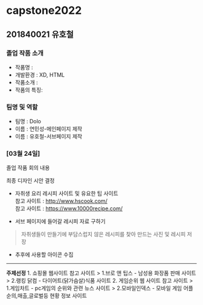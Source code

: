 # capstone2022
## 201840021 유호철
### 졸업 작품 소개
- 작품명 : 
- 개발환경 : XD, HTML
- 작품소개 :
- 작품의 특징: 

### 팀명 및 역할
- 팀명 : Dolo
- 이름 : 연민성-메인페이지 제작
- 이름 : 유호철-서브페이지 제작 

### [03월 24일]
졸업 작품 회의 내용

최종 디자인 시안 결정
* 자취생 요리 레시피 사이트 및 유요한 팁 사이트   
참고 사이트 : http://www.hscook.com/   
참고 사이트 : https://www.10000recipe.com/

- 서브 페이지에 들어갈 레시피 자료 구하기
> 자취생들이 만들기에 부담스럽지 않은 레시피를 찾아 만드는 사진 및 레시피 저장
 
- 추후에 사용할 아이콘 수집

<hr>
<b>주제선정</b>
1. 쇼핑몰 웹사이트
  참고 사이트
  > 1.브로 앤 팁스 - 남성용 화장품 판매 사이트
  > 2.랭킹 닭컴 - 다이어트(닭가슴살)식품 사이트
2. 게임순위 웹 사이트
  참고 사이트
  > 1.게임차트 - pc게임의 순위와 관련 뉴스 사이트
  > 2.모바일인덱스 - 모바일 게임 어플 순의,매출,글로벌등 현황 정보 사이트
